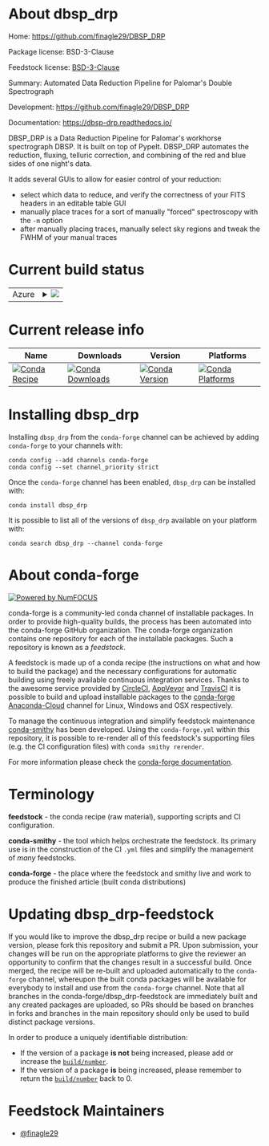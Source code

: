 About dbsp_drp
==============

Home: https://github.com/finagle29/DBSP_DRP

Package license: BSD-3-Clause

Feedstock license: [BSD-3-Clause](https://github.com/conda-forge/dbsp_drp-feedstock/blob/master/LICENSE.txt)

Summary: Automated Data Reduction Pipeline for Palomar's Double Spectrograph

Development: https://github.com/finagle29/DBSP_DRP

Documentation: https://dbsp-drp.readthedocs.io/

DBSP_DRP is a Data Reduction Pipeline for Palomar's workhorse spectrograph DBSP.
It is built on top of PypeIt. DBSP_DRP automates the reduction, fluxing, telluric
correction, and combining of the red and blue sides of one night's data.

It adds several GUIs to allow for easier control of your reduction:
  - select which data to reduce, and verify the correctness of your FITS headers in an editable table GUI
  - manually place traces for a sort of manually "forced" spectroscopy with the `-m` option
  - after manually placing traces, manually select sky regions and tweak the FWHM of your manual traces


Current build status
====================


<table>
    
  <tr>
    <td>Azure</td>
    <td>
      <details>
        <summary>
          <a href="https://dev.azure.com/conda-forge/feedstock-builds/_build/latest?definitionId=13443&branchName=master">
            <img src="https://dev.azure.com/conda-forge/feedstock-builds/_apis/build/status/dbsp_drp-feedstock?branchName=master">
          </a>
        </summary>
        <table>
          <thead><tr><th>Variant</th><th>Status</th></tr></thead>
          <tbody><tr>
              <td>linux_64_python3.8.____cpython</td>
              <td>
                <a href="https://dev.azure.com/conda-forge/feedstock-builds/_build/latest?definitionId=13443&branchName=master">
                  <img src="https://dev.azure.com/conda-forge/feedstock-builds/_apis/build/status/dbsp_drp-feedstock?branchName=master&jobName=linux&configuration=linux_64_python3.8.____cpython" alt="variant">
                </a>
              </td>
            </tr><tr>
              <td>linux_64_python3.9.____cpython</td>
              <td>
                <a href="https://dev.azure.com/conda-forge/feedstock-builds/_build/latest?definitionId=13443&branchName=master">
                  <img src="https://dev.azure.com/conda-forge/feedstock-builds/_apis/build/status/dbsp_drp-feedstock?branchName=master&jobName=linux&configuration=linux_64_python3.9.____cpython" alt="variant">
                </a>
              </td>
            </tr><tr>
              <td>osx_64_python3.8.____cpython</td>
              <td>
                <a href="https://dev.azure.com/conda-forge/feedstock-builds/_build/latest?definitionId=13443&branchName=master">
                  <img src="https://dev.azure.com/conda-forge/feedstock-builds/_apis/build/status/dbsp_drp-feedstock?branchName=master&jobName=osx&configuration=osx_64_python3.8.____cpython" alt="variant">
                </a>
              </td>
            </tr><tr>
              <td>osx_64_python3.9.____cpython</td>
              <td>
                <a href="https://dev.azure.com/conda-forge/feedstock-builds/_build/latest?definitionId=13443&branchName=master">
                  <img src="https://dev.azure.com/conda-forge/feedstock-builds/_apis/build/status/dbsp_drp-feedstock?branchName=master&jobName=osx&configuration=osx_64_python3.9.____cpython" alt="variant">
                </a>
              </td>
            </tr>
          </tbody>
        </table>
      </details>
    </td>
  </tr>
</table>

Current release info
====================

| Name | Downloads | Version | Platforms |
| --- | --- | --- | --- |
| [![Conda Recipe](https://img.shields.io/badge/recipe-dbsp_drp-green.svg)](https://anaconda.org/conda-forge/dbsp_drp) | [![Conda Downloads](https://img.shields.io/conda/dn/conda-forge/dbsp_drp.svg)](https://anaconda.org/conda-forge/dbsp_drp) | [![Conda Version](https://img.shields.io/conda/vn/conda-forge/dbsp_drp.svg)](https://anaconda.org/conda-forge/dbsp_drp) | [![Conda Platforms](https://img.shields.io/conda/pn/conda-forge/dbsp_drp.svg)](https://anaconda.org/conda-forge/dbsp_drp) |

Installing dbsp_drp
===================

Installing `dbsp_drp` from the `conda-forge` channel can be achieved by adding `conda-forge` to your channels with:

```
conda config --add channels conda-forge
conda config --set channel_priority strict
```

Once the `conda-forge` channel has been enabled, `dbsp_drp` can be installed with:

```
conda install dbsp_drp
```

It is possible to list all of the versions of `dbsp_drp` available on your platform with:

```
conda search dbsp_drp --channel conda-forge
```


About conda-forge
=================

[![Powered by
NumFOCUS](https://img.shields.io/badge/powered%20by-NumFOCUS-orange.svg?style=flat&colorA=E1523D&colorB=007D8A)](https://numfocus.org)

conda-forge is a community-led conda channel of installable packages.
In order to provide high-quality builds, the process has been automated into the
conda-forge GitHub organization. The conda-forge organization contains one repository
for each of the installable packages. Such a repository is known as a *feedstock*.

A feedstock is made up of a conda recipe (the instructions on what and how to build
the package) and the necessary configurations for automatic building using freely
available continuous integration services. Thanks to the awesome service provided by
[CircleCI](https://circleci.com/), [AppVeyor](https://www.appveyor.com/)
and [TravisCI](https://travis-ci.com/) it is possible to build and upload installable
packages to the [conda-forge](https://anaconda.org/conda-forge)
[Anaconda-Cloud](https://anaconda.org/) channel for Linux, Windows and OSX respectively.

To manage the continuous integration and simplify feedstock maintenance
[conda-smithy](https://github.com/conda-forge/conda-smithy) has been developed.
Using the ``conda-forge.yml`` within this repository, it is possible to re-render all of
this feedstock's supporting files (e.g. the CI configuration files) with ``conda smithy rerender``.

For more information please check the [conda-forge documentation](https://conda-forge.org/docs/).

Terminology
===========

**feedstock** - the conda recipe (raw material), supporting scripts and CI configuration.

**conda-smithy** - the tool which helps orchestrate the feedstock.
                   Its primary use is in the construction of the CI ``.yml`` files
                   and simplify the management of *many* feedstocks.

**conda-forge** - the place where the feedstock and smithy live and work to
                  produce the finished article (built conda distributions)


Updating dbsp_drp-feedstock
===========================

If you would like to improve the dbsp_drp recipe or build a new
package version, please fork this repository and submit a PR. Upon submission,
your changes will be run on the appropriate platforms to give the reviewer an
opportunity to confirm that the changes result in a successful build. Once
merged, the recipe will be re-built and uploaded automatically to the
`conda-forge` channel, whereupon the built conda packages will be available for
everybody to install and use from the `conda-forge` channel.
Note that all branches in the conda-forge/dbsp_drp-feedstock are
immediately built and any created packages are uploaded, so PRs should be based
on branches in forks and branches in the main repository should only be used to
build distinct package versions.

In order to produce a uniquely identifiable distribution:
 * If the version of a package **is not** being increased, please add or increase
   the [``build/number``](https://docs.conda.io/projects/conda-build/en/latest/resources/define-metadata.html#build-number-and-string).
 * If the version of a package **is** being increased, please remember to return
   the [``build/number``](https://docs.conda.io/projects/conda-build/en/latest/resources/define-metadata.html#build-number-and-string)
   back to 0.

Feedstock Maintainers
=====================

* [@finagle29](https://github.com/finagle29/)

